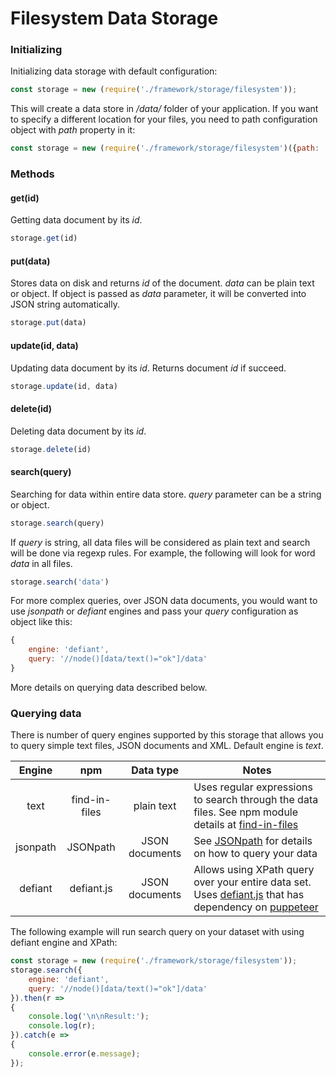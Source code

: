 # Filesystem Data Storage

### Initializing

Initializing data storage with default configuration:

```js
const storage = new (require('./framework/storage/filesystem'));
```

This will create a data store in _/data/_ folder of your application. If you want to specify a different location for your files, you need to path configuration object with _path_ property in it:

```js
const storage = new (require('./framework/storage/filesystem')({path: '/users/me/data'});
```

### Methods

#### get(id)
Getting data document by its _id_.

```js
storage.get(id)
```

#### put(data)
Stores data on disk and returns _id_ of the document. _data_ can be plain text or object. If object is passed as _data_ parameter, it will be converted into JSON string automatically.

```js
storage.put(data)
```

#### update(id, data)
Updating data document by its _id_. Returns document _id_ if succeed.

```js
storage.update(id, data)
```

#### delete(id)
Deleting data document by its _id_.

```js
storage.delete(id)
```

#### search(query)
Searching for data within entire data store. _query_ parameter can be a string or object.

```js
storage.search(query)
```

If _query_ is string, all data files will be considered as plain text and search will be done via regexp rules. For example, the following will look for word _data_ in all files.

```js
storage.search('data')
```

For more complex queries, over JSON data documents, you would want to use _jsonpath_ or _defiant_ engines and pass your _query_ configuration as object like this:

```js
{
    engine: 'defiant',
    query: '//node()[data/text()="ok"]/data'
}
```

More details on querying data described below.

### Querying data

There is number of query engines supported by this storage that allows you to query simple text files, JSON documents and XML. Default engine is _text_.


| Engine | npm | Data type | Notes |
|:------------:|:------------:|:------------:|------------|
| text | find-in-files | plain text | Uses regular expressions to search through the data files.  See npm module details at [find-in-files](https://www.npmjs.com/package/find-in-files) |
| jsonpath | JSONpath| JSON documents | See [JSONpath](https://www.npmjs.com/package/JSONPath) for details on how to query your data|
| defiant | defiant.js | JSON documents | Allows using XPath query over your entire data set. Uses [defiant.js](https://www.defiantjs.com) that has dependency on [puppeteer](https://github.com/GoogleChrome/puppeteer)|

The following example will run search query on your dataset with using defiant engine and XPath:

```js
const storage = new (require('./framework/storage/filesystem'));
storage.search({
    engine: 'defiant',
    query: '//node()[data/text()="ok"]/data'
}).then(r =>
{
    console.log('\n\nResult:');
    console.log(r);
}).catch(e =>
{
    console.error(e.message);
});

```
